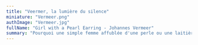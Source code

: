 ```yaml
---
title: "Veermer, la lumière du silence"
miniature: "Vermeer.png"
authImage: "Vermeer.jpg"
fullName: "Girl with a Pearl Earring - Johannes Vermeer"
summary: "Pourquoi une simple femme affublée d'une perle ou une laitière peuvent-elles nous émouvoir si fortement trois siècles après leur réalisation ? Comment un tel génie a-t-il pu être oublié pendant près de deux siècles ?"
---
```

